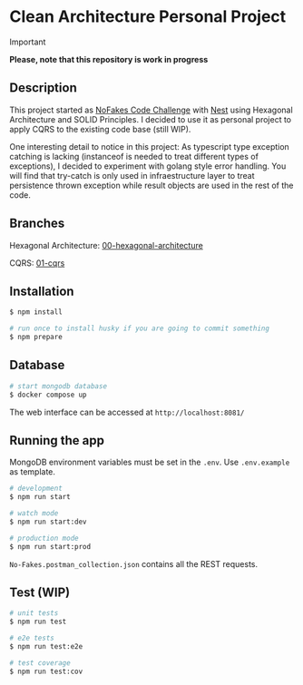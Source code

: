 # Clean Architecture Personal Project

> [!IMPORTANT]
> **Please, note that this repository is work in progress**

## Description

This project started as [NoFakes Code Challenge](../../blob/main/NoFakes-Backend-Challenge.pdf) with [Nest](https://github.com/nestjs/nest) using Hexagonal Architecture and SOLID Principles. I decided to use it as personal project to apply CQRS to the existing code base (still WIP).

One interesting detail to notice in this project: As typescript type exception catching is lacking (instanceof is needed to treat different types of exceptions), I decided to experiment with golang style error handling. You will find that try-catch is only used in infraestructure layer to treat persistence thrown exception while result objects are used in the rest of the code.

## Branches

Hexagonal Architecture: [00-hexagonal-architecture](/../../tree/00-hexagonal-architecture)

CQRS: [01-cqrs](/../../tree/01-cqrs)

## Installation

```bash
$ npm install
```

```bash
# run once to install husky if you are going to commit something 
$ npm prepare
```

## Database

```bash
# start mongodb database 
$ docker compose up
```

The web interface can be accessed at `http://localhost:8081/`

## Running the app

MongoDB environment variables must be set in the `.env`. Use `.env.example` as template.

```bash
# development
$ npm run start

# watch mode
$ npm run start:dev

# production mode
$ npm run start:prod
```

`No-Fakes.postman_collection.json` contains all the REST requests.

## Test (WIP)

```bash
# unit tests
$ npm run test

# e2e tests
$ npm run test:e2e

# test coverage
$ npm run test:cov
```
